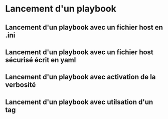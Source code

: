 # Lancement d'un playbook

## Lancement d'un playbook avec un fichier host en .ini

## Lancement d'un playbook avec un fichier host sécurisé écrit en yaml

## Lancement d'un playbook avec activation de la verbosité 

## Lancement d'un playbook avec utilsation d'un tag


